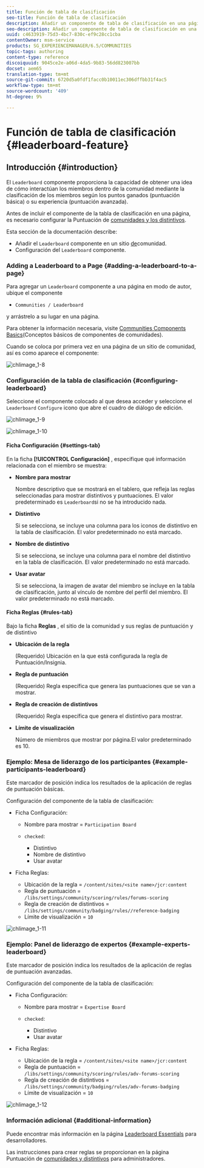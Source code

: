 ```yaml
---
title: Función de tabla de clasificación
seo-title: Función de tabla de clasificación
description: Añadir un componente de tabla de clasificación en una página
seo-description: Añadir un componente de tabla de clasificación en una página
uuid: c4633919-75d3-4bc7-830c-ef9c28cc1cba
contentOwner: msm-service
products: SG_EXPERIENCEMANAGER/6.5/COMMUNITIES
topic-tags: authoring
content-type: reference
discoiquuid: 9045ce2e-a06d-4da5-9b83-56dd823007bb
docset: aem65
translation-type: tm+mt
source-git-commit: 6720d5a0fdf1facc0b10011ec306dffbb31f4ac5
workflow-type: tm+mt
source-wordcount: '409'
ht-degree: 9%

---
```



# Función de tabla de clasificación {#leaderboard-feature}

## Introducción {#introduction}

El `Leaderboard` componente proporciona la capacidad de obtener una idea de cómo interactúan los miembros dentro de la comunidad mediante la clasificación de los miembros según los puntos ganados (puntuación básica) o su experiencia (puntuación avanzada).

Antes de incluir el componente de la tabla de clasificación en una página, es necesario configurar la Puntuación de [comunidades y los distintivos](/help/communities/implementing-scoring.md).

Esta sección de la documentación describe:

* Añadir el `Leaderboard` componente en un sitio [de](/help/communities/overview.md#community-sites)comunidad.
* Configuración del `Leaderboard` componente.

### Adding a Leaderboard to a Page {#adding-a-leaderboard-to-a-page}

Para agregar un `Leaderboard` componente a una página en modo de autor, ubique el componente

* `Communities / Leaderboard`

y arrástrelo a su lugar en una página.

Para obtener la información necesaria, visite [Communities Components Basics](/help/communities/basics.md)(Conceptos básicos de componentes de comunidades).

Cuando se coloca por primera vez en una página de un sitio de comunidad, así es como aparece el componente:

![chlimage_1-8](assets/chlimage_1-8.png)

### Configuración de la tabla de clasificación {#configuring-leaderboard}

Seleccione el componente colocado al que desea acceder y seleccione el `Leaderboard` `Configure` icono que abre el cuadro de diálogo de edición.

![chlimage_1-9](assets/chlimage_1-9.png)

![chlimage_1-10](assets/chlimage_1-10.png)

#### Ficha Configuración {#settings-tab}

En la ficha **[!UICONTROL Configuración]** , especifique qué información relacionada con el miembro se muestra:

* **Nombre para mostrar**

   Nombre descriptivo que se mostrará en el tablero, que refleja las reglas seleccionadas para mostrar distintivos y puntuaciones.
El valor predeterminado es `Leaderboard`si no se ha introducido nada.

* **Distintivo**

   Si se selecciona, se incluye una columna para los iconos de distintivo en la tabla de clasificación.
El valor predeterminado no está marcado.

* **Nombre de distintivo**

   Si se selecciona, se incluye una columna para el nombre del distintivo en la tabla de clasificación.
El valor predeterminado no está marcado.

* **Usar avatar**

   Si se selecciona, la imagen de avatar del miembro se incluye en la tabla de clasificación, junto al vínculo de nombre del perfil del miembro.
El valor predeterminado no está marcado.

#### Ficha Reglas {#rules-tab}

Bajo la ficha **Reglas** , el sitio de la comunidad y sus reglas de puntuación y de distintivo

* **Ubicación de la regla**

   (Requerido) Ubicación en la que está configurada la regla de Puntuación/Insignia.

* **Regla de puntuación**

   (Requerido) Regla específica que genera las puntuaciones que se van a mostrar.

* **Regla de creación de distintivos**

   (Requerido) Regla específica que genera el distintivo para mostrar.

* **Límite de visualización**

   Número de miembros que mostrar por página.El valor predeterminado es 10.

### Ejemplo: Mesa de liderazgo de los participantes {#example-participants-leaderboard}

Este marcador de posición indica los resultados de la aplicación de reglas de puntuación básicas.

Configuración del componente de la tabla de clasificación:

* Ficha Configuración:

   * Nombre para mostrar = `Participation Board`
   * `checked`:

      * Distintivo
      * Nombre de distintivo
      * Usar avatar

* Ficha Reglas:

   * Ubicación de la regla = `/content/sites/<site name>/jcr:content`
   * Regla de puntuación = `/libs/settings/community/scoring/rules/forums-scoring`
   * Regla de creación de distintivos = `/libs/settings/community/badging/rules//reference-badging`
   * Límite de visualización = `10`

![chlimage_1-11](assets/chlimage_1-11.png)

### Ejemplo: Panel de liderazgo de expertos {#example-experts-leaderboard}

Este marcador de posición indica los resultados de la aplicación de reglas de puntuación avanzadas.

Configuración del componente de la tabla de clasificación:

* Ficha Configuración:

   * Nombre para mostrar = `Expertise Board`
   * `checked`:

      * Distintivo
      * Usar avatar

* Ficha Reglas:

   * Ubicación de la regla = `/content/sites/<site name>/jcr:content`
   * Regla de puntuación = `/libs/settings/community/scoring/rules/adv-forums-scoring`
   * Regla de creación de distintivos = `/libs/settings/community/badging/rules/adv-forums-badging`
   * Límite de visualización = `10`

![chlimage_1-12](assets/chlimage_1-12.png)

### Información adicional {#additional-information}

Puede encontrar más información en la página [Leaderboard Essentials](/help/communities/leaderboard.md) para desarrolladores.

Las instrucciones para crear reglas se proporcionan en la página Puntuación de [comunidades y distintivos](/help/communities/implementing-scoring.md) para administradores.
